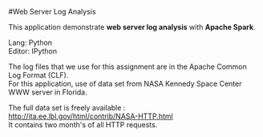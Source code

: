 #Web Server Log Analysis<br />

This application demonstrate **web server log analysis** with **Apache Spark**.
<br />

Lang: Python<br />
Editor: IPython<br />

The log files that we use for this assignment are in the Apache Common Log Format (CLF).
<br />
For this application, use of data set from NASA Kennedy Space Center WWW server in Florida.
<br />

The full data set is freely available :
<br />
http://ita.ee.lbl.gov/html/contrib/NASA-HTTP.html
<br />
It contains two month's of all HTTP requests. 
